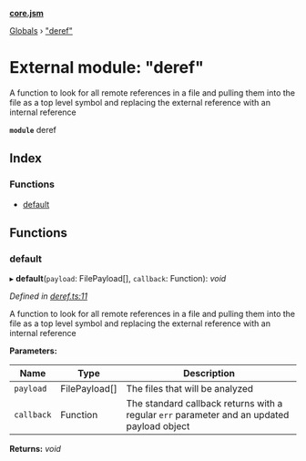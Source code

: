 **[core.jsm](../README.md)**

[Globals](../globals.md) › [&quot;deref&quot;](_deref_.md)

# External module: "deref"

A function to look for all remote references in a file and pulling them into the file as a top level symbol and replacing the
external reference with an internal reference

**`module`** deref

## Index

### Functions

* [default](_deref_.md#default)

## Functions

###  default

▸ **default**(`payload`: FilePayload[], `callback`: Function): *void*

*Defined in [deref.ts:11](https://github.com/terryweiss/jsm/blob/479dc25/src/deref.ts#L11)*

A function to look for all remote references in a file and pulling them into the file as a top level symbol and replacing the
external reference with an internal reference

**Parameters:**

Name | Type | Description |
------ | ------ | ------ |
`payload` | FilePayload[] | The files that will be analyzed |
`callback` | Function | The standard callback returns with a regular `err` parameter and an updated payload object  |

**Returns:** *void*